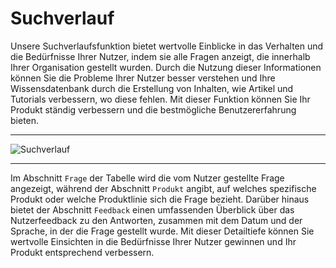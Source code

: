 
#  Suchverlauf


Unsere Suchverlaufsfunktion bietet wertvolle Einblicke in das Verhalten und die Bedürfnisse Ihrer Nutzer, indem sie alle Fragen anzeigt, die innerhalb Ihrer Organisation gestellt wurden. Durch die Nutzung dieser Informationen können Sie die Probleme Ihrer Nutzer besser verstehen und Ihre Wissensdatenbank durch die Erstellung von Inhalten, wie Artikel und Tutorials verbessern, wo diese fehlen. Mit dieser Funktion können Sie Ihr Produkt ständig verbessern und die bestmögliche Benutzererfahrung bieten.

---
![Suchverlauf](https://i.imgur.com/WZaX47J.png)

---

Im Abschnitt `Frage` der Tabelle wird die vom Nutzer gestellte Frage angezeigt, während der Abschnitt `Produkt` angibt, auf welches spezifische Produkt oder welche Produktlinie sich die Frage bezieht. Darüber hinaus bietet der Abschnitt `Feedback` einen umfassenden Überblick über das Nutzerfeedback zu den Antworten, zusammen mit dem Datum und der Sprache, in der die Frage gestellt wurde. Mit dieser Detailtiefe können Sie wertvolle Einsichten in die Bedürfnisse Ihrer Nutzer gewinnen und Ihr Produkt entsprechend verbessern.
